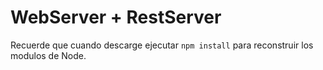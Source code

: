 # WebServer + RestServer
Recuerde que cuando descarge ejecutar ```npm install``` para reconstruir los
modulos de Node.
